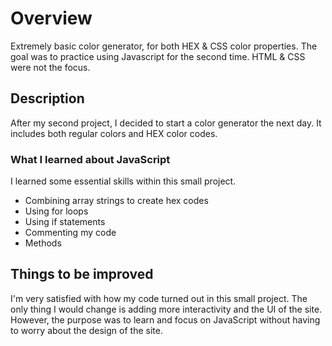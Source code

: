 # Overview
Extremely basic color generator, for both HEX &amp; CSS color properties. The goal was to practice using Javascript for the second time. HTML &amp; CSS were not the focus.

## Description
After my second project, I decided to start a color generator the next day. It includes both regular colors and HEX color codes.

### What I learned about JavaScript
I learned some essential skills within this small project.

* Combining array strings to create hex codes
* Using for loops
* Using if statements
* Commenting my code
* Methods

## Things to be improved
I'm very satisfied with how my code turned out in this small project. The only thing I would change is adding more interactivity and the UI of the site. However, the purpose was to learn and focus on JavaScript without having to worry about the design of the site.
